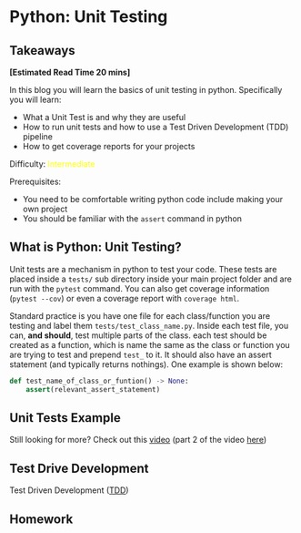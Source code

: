 # Python: Unit Testing

## Takeaways

**[Estimated Read Time 20 mins]**

In this blog you will learn the basics of unit testing in python. Specifically you will learn:
- What a Unit Test is and why they are useful
- How to run unit tests and how to use a Test Driven Development (TDD) pipeline
- How to get coverage reports for your projects

Difficulty: <span style="color:yellow">Intermediate</span>

Prerequisites:
- You need to be comfortable writing python code include making your own project
- You should be familiar with the `assert` command in python


## What is Python: Unit Testing?

Unit tests are a mechanism in python to test your code. These tests are placed inside a `tests/` sub directory inside your main project folder and are run with the `pytest` command. You can also get coverage information (`pytest --cov`) or even a coverage report with `coverage html`.

Standard practice is you have one file for each class/function you are testing and label them `tests/test_class_name.py`.
Inside each test file, you can, **and should**, test multiple parts of the class.
each test should be created as a function, which is name the same as the class or function you are trying to test and prepend `test_` to it. 
It should also have an assert statement (and typically returns nothings). 
One example is shown below:

```python
def test_name_of_class_or_funtion() -> None:
    assert(relevant_assert_statement)
```

## Unit Tests Example

Still looking for more? Check out this [video][1] (part 2 of the video [here][2])


## Test Drive Development

Test Driven Development ([TDD][])

[1]: https://youtu.be/ULxMQ57engo "Arjan Codes: Unit Tests Part 1"
[2]: https://youtu.be/NI5IGAim8X "Arjan Codes: Unit Tests Part 2"
[3]: https://youtu.be/DhUpxWjOhME "mCoding: Unit Tests"
[4]: https://youtu.be/1Lfv5tUGsn8 "Socratica: Unit Tests"
[TDD]: https://youtu.be/B1j6k2j2eJg "Arjan Codes: Test Drive Development"
## Homework


